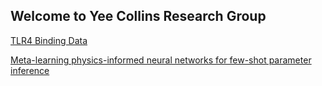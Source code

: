## Welcome to Yee Collins Research Group

[TLR4 Binding Data](https://www.kaggle.com/datasets/bdyeenyc/tlr4-binding-dataset)

[Meta-learning physics-informed neural networks for few-shot parameter inference](https://doi.org/10.21203/rs.3.rs-7497594/v1)

